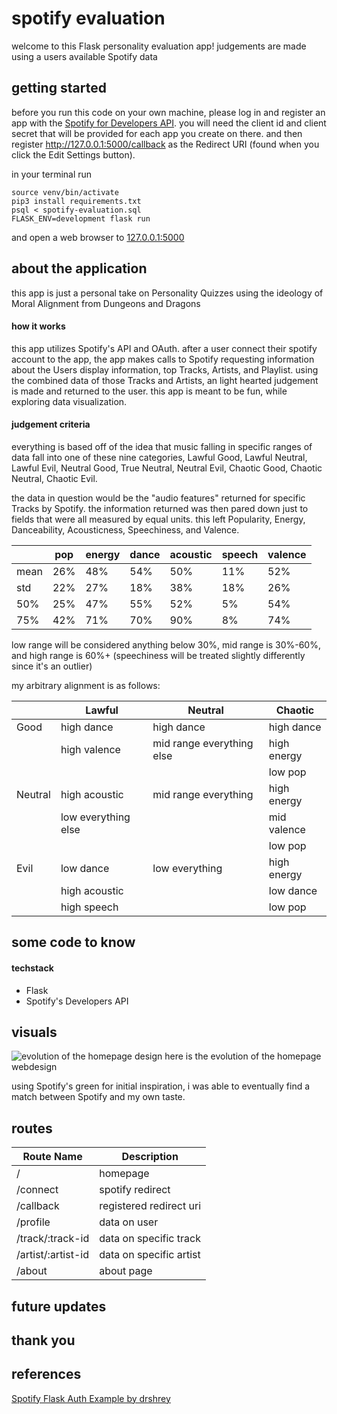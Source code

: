 # spotify evaluation 

welcome to this Flask personality evaluation app! judgements are made using a users available Spotify data 

## getting started
before you run this code on your own machine, please log in and register an app with the
[Spotify for Developers API](https://developer.spotify.com/dashboard/).
you will need the client id and client secret that will be provided for each app you create on there. and then register 
http://127.0.0.1:5000/callback as the Redirect URI (found when you click the Edit Settings button).

in your terminal run 
```shell script
source venv/bin/activate
pip3 install requirements.txt
psql < spotify-evaluation.sql
FLASK_ENV=development flask run
``` 
and open a web browser to [127.0.0.1:5000](http://127.0.0.1:5000/)

## about the application
this app is just a personal take on Personality Quizzes using the ideology of Moral Alignment from Dungeons and Dragons

#### how it works
this app utilizes Spotify's API and OAuth. after a user connect their spotify account to the app, the app makes calls to
Spotify requesting information about the Users display information, top Tracks, Artists, and Playlist. using the combined
data of those Tracks and Artists, an light hearted judgement is made and returned to the user. this app is meant to be
fun, while exploring data visualization. 

#### judgement criteria 
everything is based off of the idea that music falling in specific ranges of data fall into one of these nine categories,
Lawful Good, Lawful Neutral, Lawful Evil, Neutral Good, True Neutral, Neutral Evil, Chaotic Good, Chaotic Neutral, Chaotic Evil.

the data in question would be the "audio features" returned for specific Tracks by Spotify. the information returned was
then pared down just to fields that were all measured by equal units. this left Popularity, Energy, Danceability, 
Acousticness, Speechiness, and Valence.

|      | pop | energy | dance | acoustic | speech | valence |
|------|-----|--------|-------|----------|--------|---------|
| mean | 26% | 48% | 54% | 50% | 11% | 52% |
| std | 22% | 27% | 18% | 38% | 18% | 26% |
| 50% | 25% | 47% | 55% | 52% | 5% | 54% |
| 75% | 42% | 71% | 70% | 90% | 8% | 74% |

low range will be considered anything below 30%, mid range is 30%-60%, and high range is 60%+ 
(speechiness will be treated slightly differently since it's an outlier)

my arbitrary alignment is as follows:

|      | Lawful | Neutral | Chaotic |
|------|-----|--------|-------
| Good | high dance | high dance  | high dance | 
|  | high valence | mid range everything else  | high energy| 
|  | |  | low pop | 
| Neutral | high acoustic | mid range everything | high energy | 
|  | low everything else | | mid valence | 
|  | |  | low pop | 
| Evil | low dance | low everything | high energy |
| | high acoustic |  | low dance |
| | high speech |  | low pop |



## some code to know

#### techstack
- Flask
- Spotify's Developers API



## visuals

![evolution of the homepage design](https://i.imgur.com/ZbgKAV7.png)
here is the evolution of the homepage webdesign 

using Spotify's green for initial inspiration, i was able to eventually find a match between Spotify and my own taste.


## routes

| Route Name | Description |
|------------|-------------|
| / | homepage |
| /connect | spotify redirect |
| /callback | registered redirect uri |
| /profile | data on user |
| /track/:track-id | data on specific track |
| /artist/:artist-id | data on specific artist |
| /about | about page |


## future updates

## thank you

## references 
[Spotify Flask Auth Example by drshrey](spotify-flask-auth-example)

